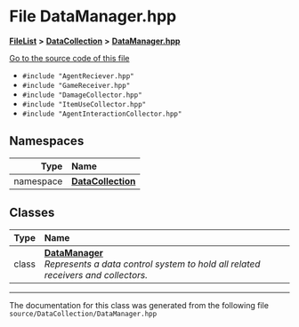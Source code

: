 

# File DataManager.hpp



[**FileList**](files.md) **>** [**DataCollection**](dir_8adf75fe53ae17187785c216cf2633db.md) **>** [**DataManager.hpp**](_data_manager_8hpp.md)

[Go to the source code of this file](_data_manager_8hpp_source.md)



* `#include "AgentReciever.hpp"`
* `#include "GameReceiver.hpp"`
* `#include "DamageCollector.hpp"`
* `#include "ItemUseCollector.hpp"`
* `#include "AgentInteractionCollector.hpp"`













## Namespaces

| Type | Name |
| ---: | :--- |
| namespace | [**DataCollection**](namespace_data_collection.md) <br> |


## Classes

| Type | Name |
| ---: | :--- |
| class | [**DataManager**](class_data_collection_1_1_data_manager.md) <br>_Represents a data control system to hold all related receivers and collectors._  |



















































------------------------------
The documentation for this class was generated from the following file `source/DataCollection/DataManager.hpp`

